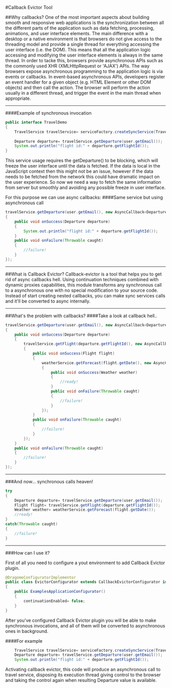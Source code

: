 #Callback Evictor Tool

##Why callbacks?
One of the most important aspects about building smooth and responsive web applications is the synchronization between all the different parts of the application such as data fetching, processing, animations, and user interface elements.
The main difference with a desktop or a native environment is that browsers do not give access to the threading model and provide a single thread for everything accessing the user interface (i.e. the DOM).
This means that all the application logic accessing and modifying the user interface elements is always in the same thread.
In order to tacke this, browsers provide asynchronous APIs such as the commonly used XHR (XMLHttpRequest or 'AJAX') APIs.
The way browsers expose asynchronous programming to the application logic is via events or callbacks. In event-based asynchronous APIs, developers register an event handler for a given object (e.g. HTML Element or other DOM objects) and then call the action.
The browser will perform the action usually in a different thread, and trigger the event in the main thread when appropriate.

----------

####Example of synchronous invocation
``` Java
public interface TravelDemo
{
    TravelService travelService= serviceFactory.createSyncService(TravelService.class);
    
    Departure departure= travelService.getDeparture(user.getEmail());
    System.out.println("flight id:" + departure.getFlightId());
}
```
This service usage requires the getDeparture() to be blocking, which will freeze the user interface until the data is fetched.
If the data is local in the JavaScript context then this might not be an issue, however if the data needs to be fetched from the network this could have dramatic impact on the user experience.
So now we need a way to fetch the same information from server but smoothly and avoiding any possible freeze in user interface.

For this purpose we can use async callbacks:
####Same service but using asynchronous call
``` Java
travelService.getDeparture(user.getEmail(), new AsyncCallback<Departure>() 
{
	public void onSuccess(Departure departure) 
	{
		System.out.println("flight id:" + departure.getFlightId());
	}
	public void onFailure(Throwable caught) 
	{
		//failure!
	}
});
```
----------
##What is Callback Evictor?
Callback-evictor is a tool that helps you to get rid of async callbacks hell.
Using continuation techniques combined with dynamic proxies capabilities, this module transforms any synchronous call to a asynchronous one with no special modification to your source code.
Instead of start creating nested callbacks, you can make sync services calls and it'll be converted to async internally.

----------

##What's the problem with callbacks?
####Take a look at callback hell..
``` Java
travelService.getDeparture(user.getEmail(), new AsyncCallback<Departure>() 
{
	public void onSuccess(Departure departure) 
	{
		travelService.getFlight(departure.getFlightId(), new AsyncCallback<Flight>() 
		{
			public void onSuccess(Flight flight) 
			{
				weatherService.getForecast(flight.getDate(), new AsyncCallback<Weather>() 
				{
					public void onSuccess(Weather weather) 
					{
						//ready!
					}
					public void onFailure(Throwable caught) 
					{
						//failure!
					}
				});
			}
			public void onFailure(Throwable caught) 
			{
				//failure!
			}
		});
	}
	public void onFailure(Throwable caught) 
	{
		//failure!
	}
});
```
----------
###And now... synchronous calls heaven!
``` Java
try 
{
	Departure departure= travelService.getDeparture(user.getEmail());
	Flight flight= travelService.getFlight(departure.getFlightId());
	Weather weather= weatherService.getForecast(flight.getDate()); 
	//ready!
} 
catch(Throwable caught) 
{
	//failure!
} 
```

----------
###How can I use it?

First of all you need to configure a yout environment to add Callback Evictor plugin.


``` Java
@DragomeConfiguratorImplementor
public class EvictorConfigurator extends CallbackEvictorConfigurator implements DragomeConfigurator
{
	public ExamplesApplicationConfigurator()
	{
		continuationEnabled= false;
	}
}
```

After you've configured Callback Evictor plugin you will be able to make synchronous invocations, and all of them will be converted to asynchronous ones in background. 

####For example
``` Java
    TravelService travelService= serviceFactory.createSyncService(TravelService.class);
    Departure departure= travelService.getDeparture(user.getEmail());
    System.out.println("flight id:" + departure.getFlightId());
```

Activating callback evictor, this code will produce an asynchronous call to travel service, disposing its execution thread giving control to the browser and taking the control again when resulting Departure value is available.



